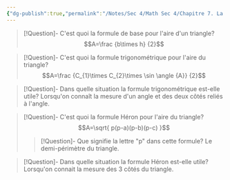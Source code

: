 ```yaml
---
{"dg-publish":true,"permalink":"/Notes/Sec 4/Math Sec 4/Chapitre 7. La trigonométrie/7.4 L'aire du triangle/"}
---
```



>[!Question]- C'est quoi la formule de base pour l'aire d'un triangle?
>$$A=\frac {b\times h} {2}$$

>[!Question]- C'est quoi la formule trigonométrique pour l'aire du triangle?
>$$A=\frac {C_{1}\times C_{2}\times \sin \angle {A}} {2}$$

>[!Question]- Dans quelle situation la formule trigonométrique est-elle utile?
>Lorsqu'on connaît la mesure d'un angle et des deux côtés reliés à l'angle.

>[!Question]- C'est quoi la formule Héron pour l'aire du triangle?
>$$A=\sqrt{ p(p-a)(p-b)(p-c) }$$
>>[!Question]- Que signifie la lettre "p" dans cette formule?
>>Le demi-périmètre du triangle.

>[!Question]- Dans quelle situation la formule Héron est-elle utile?
>Lorsqu'on connait la mesure des 3 côtés du triangle.

